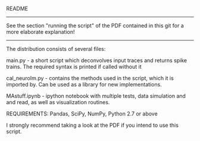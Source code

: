 README
_______________________________________________________________________________________________________
See the section "running the script" of the PDF contained in this git for a more elaborate explanation!
_______________________________________________________________________________________________________

The distribution consists of several files:

main.py - a short script which deconvolves input traces and returns spike trains. 
  The required syntax is printed if called without it
  
cal_neuroIm.py - contains the methods used in the script, which it is imported by. 
  Can be used as a library for new implementations.
  
MAstuff.ipynb - ipython notebook with multiple tests, data simulation and and read, 
  as well as visualization routines.
  
REQUIREMENTS: Pandas, SciPy, NumPy, Python 2.7 or above

I strongly recommend taking a look at the PDF if you intend to use this script.
